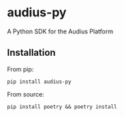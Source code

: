 # audius-py

A Python SDK for the Audius Platform

## Installation

From pip:

```shell
pip install audius-py
```

From source:

```shell
pip install poetry && poetry install
```
